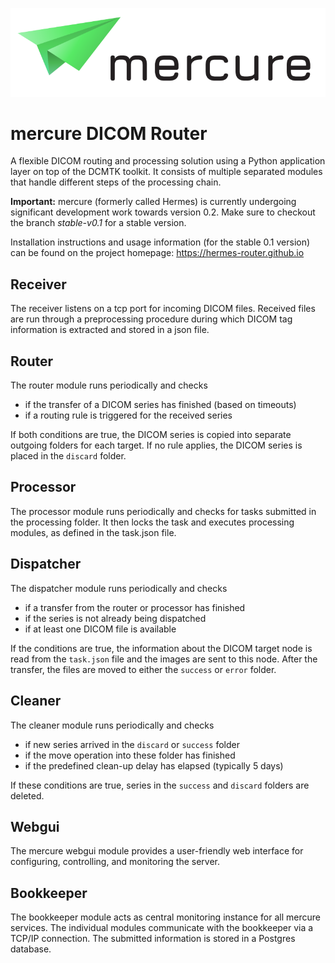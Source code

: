 ![mercure](mercure.png)

# mercure DICOM Router

A flexible DICOM routing and processing solution using a Python application layer on top of the DCMTK toolkit. It consists of multiple separated modules that handle different steps of the processing chain.

**Important:** mercure (formerly called Hermes) is currently undergoing significant development work towards version 0.2. Make sure to checkout the branch *stable-v0.1* for a stable version.

Installation instructions and usage information (for the stable 0.1 version) can be found on the project homepage:
https://hermes-router.github.io


## Receiver
The receiver listens on a tcp port for incoming DICOM files. Received files are run through
a preprocessing procedure during which DICOM tag information is extracted and stored in a json
file.

## Router
The router module runs periodically and checks 
* if the transfer of a DICOM series has finished (based on timeouts)
* if a routing rule is triggered for the received series

If both conditions are true, the DICOM series is copied into separate outgoing folders
for each target. If no rule applies, the DICOM series is placed in the `discard` folder.

## Processor
The processor module runs periodically and checks for tasks submitted in the processing folder. It then locks the task and executes processing modules, as defined in the task.json file.

## Dispatcher
The dispatcher module runs periodically and checks
* if a transfer from the router or processor has finished
* if the series is not already being dispatched
* if at least one DICOM file is available

If the conditions are true, the information about the DICOM target node is read from the 
`task.json` file and the images are sent to this node. After the transfer, the files
are moved to either the `success` or `error` folder.

## Cleaner
The cleaner module runs periodically and checks
* if new series arrived in the `discard` or `success` folder
* if the move operation into these folder has finished
* if the predefined clean-up delay has elapsed (typically 5 days)

If these conditions are true, series in the `success` and `discard` folders are deleted.

## Webgui
The mercure webgui module provides a user-friendly web interface for configuring, controlling, and 
monitoring the server.

## Bookkeeper
The bookkeeper module acts as central monitoring instance for all mercure services. The individual modules communicate with the bookkeeper via a TCP/IP connection. The submitted information is stored in a Postgres database.

